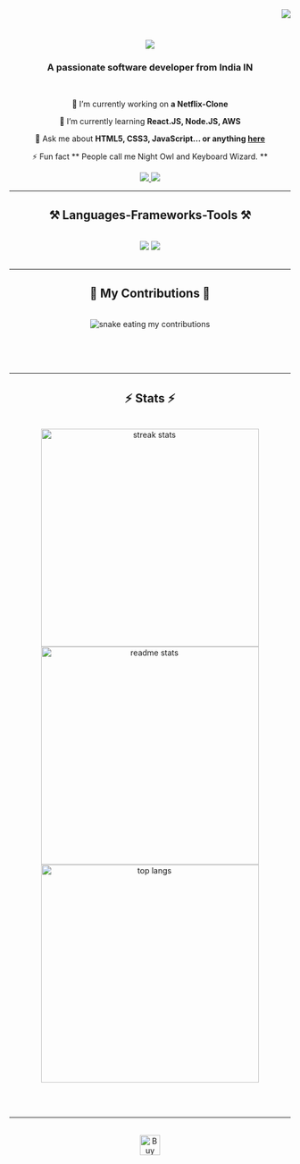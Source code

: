 <div align="right">
<a href="https://visitorbadge.io/status?path=akdwivedi-explorer%2Fakdwivedi-explorer">
<img src="https://api.visitorbadge.io/api/visitors?path=akdwivedi-explorer%2Fakdwivedi-explorer&label=VISITOR&countColor=%230067b8" /></a>

</div>

<h1 align="center">
    <img src="https://readme-typing-svg.herokuapp.com/?font=Righteous&size=35&center=true&vCenter=true&width=500&height=70&duration=4000&lines=Hi+There!+👋;+I'm+Ashutosh+Dwivedi!;" />
</h1>

<h3 align="center">A passionate software developer from India IN</h3>

<br/>

<div align="center">
 
 🔭 I’m currently working on **a Netflix-Clone**
 
 🌱 I’m currently learning **React.JS, Node.JS, AWS**

💬 Ask me about **HTML5, CSS3, JavaScript... or anything [here](https://github.com/akdwivedi-explorer/akdwivedi-explorer/issues)**

⚡ Fun fact ** People call me Night Owl and Keyboard Wizard. **

 </div>

<div align="center"> 
  <a href="mailto:akumardwivedi77@gmail.com">
    <img src="https://img.shields.io/badge/Gmail-333333?style=for-the-badge&logo=gmail&logoColor=red" />
  </a>
  <a href="https://www.linkedin.com/in/ashutosh-dwivedi-451b96256/" target="_blank">
    <img src="https://img.shields.io/badge/LinkedIn-0077B5?style=for-the-badge&logo=linkedin&logoColor=white" target="_blank" />
  </a>
</div>

<hr/>

<h2 align="center">⚒️ Languages-Frameworks-Tools ⚒️</h2>
<br/>

<div align="center">
    <img src="https://skillicons.dev/icons?i=bootstrap,html,css,vscode,github,figma,tailwind,git" />
    <img src="https://skillicons.dev/icons?i=python,javascript,c,mysql,cpp" /><br>
</div>

<br/>
<hr/>

<div align="center">
  <h2>🐍 My Contributions 🐍</h2>
  <br>
  <img alt="snake eating my contributions" src="https://github.com/akdwivedi-explorer/akdwivedi-explorer/blob/output/github-contribution-grid-snake.gif" />
  
  <br/><br/><br/>
</div>

<hr/>

<h2 align="center">⚡ Stats ⚡</h2>
<br>

<div align=center>
  <img width=390 src="https://github-readme-stats.vercel.app/api?username=akdwivedi-explorer&theme=slateorange&show_icons=true&hide_border=true&count_private=true" alt="streak stats"/>
  <br/>
  <img width=390 src="https://github-readme-stats.vercel.app/api/top-langs/?username=akdwivedi-explorer&theme=dark&show_icons=true&hide_border=true&layout=compact" alt="readme stats" />
  <br/>
  <img width=390 align="center" src="https://github-readme-streak-stats.herokuapp.com/?user=akdwivedi-explorer&theme=dark&hide_border=true" alt="top langs" />
</div>

<br/><br/>

<hr/>
<br/>

<div align="center">
<a href='https://ko-fi.com/Q5Q3YLV0I' target='_blank'><img height='36' style='border:0px;height:36px;' src='https://storage.ko-fi.com/cdn/kofi3.png?v=3' border='0' alt='Buy Me a Coffee at ko-fi.com' /></a>
</div>
<br/>




